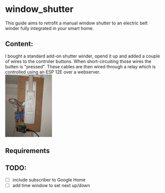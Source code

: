 # window_shutter
This guide aims to retrofit a manual window shutter to an electric belt winder fully integrated in your smart home.
## Content:
I bought a standard add-on shutter winder, opend it up and added a couple of wires to the controler buttons. When short-circuiting those wires the butten is "pressed". These cables are then wired through a relay which is controlled using an ESP 12E over a webserver.  
<img src="/images/shutter_andesp.png" width="150">  

## Requirements

## 

## TODO:
- [ ] include subscriber to Google Home
- [ ] add time window to set next up/down
